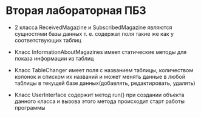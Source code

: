 # Вторая лабораторная ПБЗ

* 2 класса ReceivedMagazine и SubscribedMagazine являются сущностями базы данных т. е. содержат поля такие же как у соответствующих таблиц

* Класс InformationAboutMagazines имеет статические методы для показа информации из таблиц

* Класс TableChanger имеет поля с названием таблицы, количеством колонок и списком их названий и может менять данные в любой таблицы в текущей базе данных(добавлять, редактировать, удалять)

* Класс UserInterface содержит метод run() при создании объекта данного класса и вызова этого метода происходит старт работы программы

